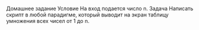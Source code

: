 Домашнее задание
  Условие
На вход подается число n.
  Задача
Написать скрипт в любой парадигме, который выводит на экран таблицу умножения всех чисел от 1 до n.
